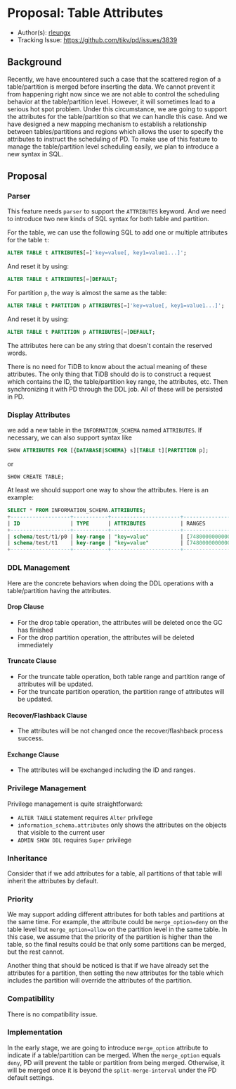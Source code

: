 # Proposal: Table Attributes

- Author(s): [rleungx](https://github.com/rleungx)
- Tracking Issue: https://github.com/tikv/pd/issues/3839

## Background

Recently, we have encountered such a case that the scattered region of a table/partition is merged before inserting the data. We cannot prevent it from happening right now since we are not able to control the scheduling behavior at the table/partition level. However, it will sometimes lead to a serious hot spot problem. Under this circumstance, we are going to support the attributes for the table/partition so that we can handle this case. And we have designed a new mapping mechanism to establish a relationship between tables/partitions and regions which allows the user to specify the attributes to instruct the scheduling of PD. To make use of this feature to manage the table/partition level scheduling easily, we plan to introduce a new syntax in SQL.

## Proposal

### Parser

This feature needs `parser` to support the `ATTRIBUTES` keyword. And we need to introduce two new kinds of SQL syntax for both table and partition.

For the table, we can use the following SQL to add one or multiple attributes for the table `t`:

```sql
ALTER TABLE t ATTRIBUTES[=]'key=value[, key1=value1...]';
```

And reset it by using:

```sql
ALTER TABLE t ATTRIBUTES[=]DEFAULT;
```

For partition `p`, the way is almost the same as the table:

```sql
ALTER TABLE t PARTITION p ATTRIBUTES[=]'key=value[, key1=value1...]';
```

And reset it by using:

```sql
ALTER TABLE t PARTITION p ATTRIBUTES[=]DEFAULT;
```

The attributes here can be any string that doesn't contain the reserved words. 

There is no need for TiDB to know about the actual meaning of these attributes. The only thing that TiDB should do is to construct a request which contains the ID, the table/partition key range, the attributes, etc. Then synchronizing it with PD through the DDL job. All of these will be persisted in PD.



### Display Attributes

we add a new table in the `INFORMATION_SCHEMA` named `ATTRIBUTES`. If necessary, we can also support syntax like

```sql
SHOW ATTRIBUTES FOR [{DATABASE|SCHEMA} s][TABLE t][PARTITION p];
```
or 
```
SHOW CREATE TABLE;
```

At least we should support one way to show the attributes. Here is an example:

```sql
SELECT * FROM INFORMATION_SCHEMA.ATTRIBUTES;
+-------------------+-----------+----------------------+------------------------------------------------------------------------------------------------------------------------------------------------------------------------------------------------------------------------------------------+
| ID                | TYPE      | ATTRIBUTES           | RANGES                                                                                                                                                                                                                                   |
+-------------------+-----------+----------------------+------------------------------------------------------------------------------------------------------------------------------------------------------------------------------------------------------------------------------------------+
| schema/test/t1/p0 | key-range | "key=value"          | [7480000000000000ff3a5f720000000000fa, 7480000000000000ff3b5f720000000000fa]                                                                                                                                                             |
| schema/test/t1    | key-range | "key=value"          | [7480000000000000ff395f720000000000fa, 7480000000000000ff3a5f720000000000fa], [7480000000000000ff3a5f720000000000fa, 7480000000000000ff3b5f720000000000fa], [7480000000000000ff3b5f720000000000fa, 7480000000000000ff3c5f720000000000fa] |
+-------------------+-----------+----------------------+------------------------------------------------------------------------------------------------------------------------------------------------------------------------------------------------------------------------------------------+
```

### DDL Management
Here are the concrete behaviors when doing the DDL operations with a table/partition having the attributes.

#### Drop Clause 
+ For the drop table operation, the attributes will be deleted once the GC has finished
+ For the drop partition operation, the attributes will be deleted immediately

#### Truncate Clause
+ For the truncate table operation, both table range and partition range of attributes will be updated.
+ For the truncate partition operation, the partition range of attributes will be updated.

#### Recover/Flashback Clause
+ The attributes will be not changed once the recover/flashback process success.

#### Exchange Clause
+ The attributes will be exchanged including the ID and ranges.

### Privilege Management

Privilege management is quite straightforward:

* `ALTER TABLE` statement requires `Alter` privilege
* `information_schema.attributes` only shows the attributes on the objects that visible to the current user
* `ADMIN SHOW DDL` requires `Super` privilege

### Inheritance
Consider that if we add attributes for a table, all partitions of that table will inherit the attributes by default.

### Priority
We may support adding different attributes for both tables and partitions at the same time. For example, the attribute could be `merge_option=deny` on the table level but `merge_option=allow` on the partition level in the same table.
In this case, we assume that the priority of the partition is higher than the table, so the final results could be that only some partitions can be merged, but the rest cannot.

Another thing that should be noticed is that if we have already set the attributes for a partition, then setting the new attributes for the table which includes the partition will override the attributes of the partition.

### Compatibility
There is no compatibility issue.

### Implementation
In the early stage, we are going to introduce `merge_option` attribute to indicate if a table/partition can be merged. When the `merge_option` equals `deny`, PD will prevent the table or partition from being merged. Otherwise, it will be merged once it is beyond the `split-merge-interval` under the PD default settings.
